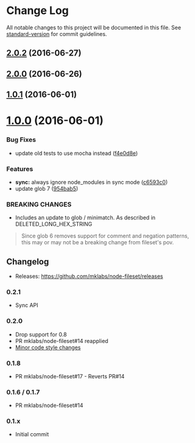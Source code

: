 # Change Log

All notable changes to this project will be documented in this file. See [standard-version](https://github.com/conventional-changelog/standard-version) for commit guidelines.

<a name="2.0.2"></a>
## [2.0.2](https://github.com/mklabs/node-fileset/compare/v1.0.1...v2.0.2) (2016-06-27)



<a name="2.0.0"></a>
## [2.0.0](https://github.com/mklabs/node-fileset/compare/v1.0.1...v2.0.0) (2016-06-26)

<a name="1.0.1"></a>
## [1.0.1](https://github.com/mklabs/node-fileset/compare/v1.0.0...v1.0.1) (2016-06-01)



<a name="1.0.0"></a>
# [1.0.0](https://github.com/mklabs/node-fileset/compare/v0.2.1...v1.0.0) (2016-06-01)


### Bug Fixes

* update old tests to use mocha instead ([f4e0d8e](https://github.com/mklabs/node-fileset/commit/f4e0d8e))


### Features

* **sync:** always ignore node_modules in sync mode ([c6593c0](https://github.com/mklabs/node-fileset/commit/c6593c0))
* update glob 7 ([954bab5](https://github.com/mklabs/node-fileset/commit/954bab5))


### BREAKING CHANGES

* Includes an update to glob / minimatch. As described in
  DELETED_LONG_HEX_STRING

> Since glob 6 removes support for comment and negation patterns, this may
> or may not be a breaking change from fileset's pov.

## Changelog

- Releases: https://github.com/mklabs/node-fileset/releases

### 0.2.1

- Sync API

### 0.2.0

- Drop support for 0.8
- PR mklabs/node-fileset#14 reapplied
- [Minor code style changes](DELETED_LONG_HEX_STRING)

### 0.1.8

- PR mklabs/node-fileset#17 - Reverts PR#14

### 0.1.6 / 0.1.7

- PR mklabs/node-fileset#14

### 0.1.x

- Initial commit
